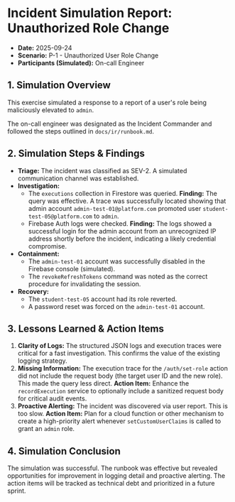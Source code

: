 
# Incident Simulation Report: Unauthorized Role Change

- **Date:** 2025-09-24
- **Scenario:** P-1 - Unauthorized User Role Change
- **Participants (Simulated):** On-call Engineer

## 1. Simulation Overview

This exercise simulated a response to a report of a user's role being maliciously elevated to `admin`.

The on-call engineer was designated as the Incident Commander and followed the steps outlined in `docs/ir/runbook.md`.

## 2. Simulation Steps & Findings

-   **Triage:** The incident was classified as SEV-2. A simulated communication channel was established.
-   **Investigation:**
    -   The `executions` collection in Firestore was queried. **Finding:** The query was effective. A trace was successfully located showing that admin account `admin-test-01@platform.com` promoted user `student-test-05@platform.com` to `admin`.
    -   Firebase Auth logs were checked. **Finding:** The logs showed a successful login for the admin account from an unrecognized IP address shortly before the incident, indicating a likely credential compromise.
-   **Containment:**
    -   The `admin-test-01` account was successfully disabled in the Firebase console (simulated).
    -   The `revokeRefreshTokens` command was noted as the correct procedure for invalidating the session.
-   **Recovery:**
    -   The `student-test-05` account had its role reverted.
    -   A password reset was forced on the `admin-test-01` account.

## 3. Lessons Learned & Action Items

1.  **Clarity of Logs:** The structured JSON logs and execution traces were critical for a fast investigation. This confirms the value of the existing logging strategy.
2.  **Missing Information:** The execution trace for the `/auth/set-role` action did not include the request body (the target user ID and the new role). This made the query less direct. **Action Item:** Enhance the `recordExecution` service to optionally include a sanitized request body for critical audit events.
3.  **Proactive Alerting:** The incident was discovered via user report. This is too slow. **Action Item:** Plan for a cloud function or other mechanism to create a high-priority alert whenever `setCustomUserClaims` is called to grant an `admin` role.

## 4. Simulation Conclusion

The simulation was successful. The runbook was effective but revealed opportunities for improvement in logging detail and proactive alerting. The action items will be tracked as technical debt and prioritized in a future sprint.
